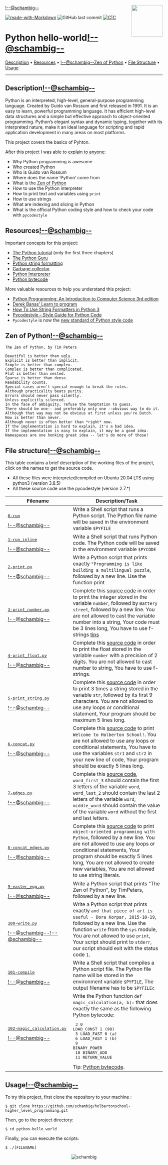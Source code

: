 <img align='right' src='https://user-images.githubusercontent.com/5713670/87202985-820dcb80-c2b6-11ea-9f56-7ec461c497c3.gif' width='100'><!--@schambig-->

[![made-with-Markdown](https://img.shields.io/badge/Made%20with-Markdown-1f425f.svg)](http://commonmark.org)
![GitHub last commit](https://img.shields.io/github/last-commit/schambig/holbertonschool-higher_level_programming)
[![C|C](https://img.shields.io/badge/Repo-35%20commits-orange.svg)](https://sourcerer.io/schambig)

# Python hello-world<!--@schambig-->

[Description](#description) • [Resources](#resources) • <!--@schambig-->[Zen of Python](#zen-of-python) • [File Structure](#file-structure) • [Usage](#usage)

---

## Description<!--@schambig-->

Python is an interpreted, high-level, general-purpose programming language. Created by Guido van Rossum and first released in 1991. It is an easy to learn, powerful programming language. It has efficient high-level data structures and a simple but effective approach to object-oriented programming. Python’s elegant syntax and dynamic typing, together with its interpreted nature, make it an ideal language for scripting and rapid application development in many areas on most platforms.

This project covers the basics of Pyhton.

After this project I was able to [explain to anyone](https://fs.blog/feynman-learning-technique/):

* Why Python programming is awesome
* Who created Python
* Who is Guido van Rossum
* Where does the name ‘Python’ come from
* What is the [Zen of Python](#zen-of-python)
* How to use the Python interpreter
* How to print text and variables using `print`
* How to use strings
* What are indexing and slicing in Python
* What is the official Python coding style and how to check your code with `pycodestyle`

## Resources<!--@schambig-->

Important concepts for this project:

* [The Python tutorial](https://docs.python.org/3/tutorial/index.html) (only the first three chapters)
* [The Python Guru](https://thepythonguru.com/)
* [Python string formatting](https://pyformat.info)
* [Garbage collector](https://thp.io/2012/python-gc/python_gc_final_2012-01-22.pdf)
* [Python Interpreter](http://www.aosabook.org/en/500L/a-python-interpreter-written-in-python.html)
* [Python bytecode](https://docs.python.org/3.4/library/dis.html)

More valuable resources to help you understand this project:

* [Python Programming: An Introduction to Computer Science 3rd edition](https://www.pdfdrive.com/python-programming-an-introduction-to-computer-science-e183602644.html)
* [Derek Banas’ Learn to program](https://www.youtube.com/playlist?list=PLGLfVvz_LVvTn3cK5e6LjhgGiSeVlIRwt)
* [How To Use String Formatters in Python 3](https://realpython.com/python-f-strings/)
* [Pycodestyle – Style Guide for Python Code](https://pypi.org/project/pycodestyle/)
* `Pycodestyle` is now the [new standard of Python style code](https://github.com/PyCQA/pycodestyle/issues/466)

## Zen of Python<!--@schambig-->

```
The Zen of Python, by Tim Peters

Beautiful is better than ugly.
Explicit is better than implicit.
Simple is better than complex.
Complex is better than complicated.
Flat is better than nested.
Sparse is better than dense.
Readability counts.
Special cases aren't special enough to break the rules.
Although practicality beats purity.
Errors should never pass silently.
Unless explicitly silenced.
In the face of ambiguity, refuse the temptation to guess.
There should be one-- and preferably only one --obvious way to do it.
Although that way may not be obvious at first unless you're Dutch.
Now is better than never.
Although never is often better than *right* now.
If the implementation is hard to explain, it's a bad idea.
If the implementation is easy to explain, it may be a good idea.
Namespaces are one honking great idea -- let's do more of those!
```


## File structure<!--@schambig-->

This table contains a brief description of the working files of the project, click on the names to get the source code.

* All these files were interpreted/compiled on Ubuntu 20.04 LTS using python3 (version 3.8.5)
* All these source code use the pycodestyle (version 2.7.*)

| Filename | Description/Task |
| --- | --- |
| <pre>[0-run](0-run)</pre><!--@schambig--> | Write a Shell script that runs a Python script. The Python file name will be saved in the environment variable `$PYFILE` |
| <pre>[1-run_inline](1-run_inline)</pre><!--@schambig--> | Write a Shell script that runs Python code. The Python code will be saved in the environment variable `$PYCODE` |
| <pre>[2-print.py](2-print.py)</pre><!--@schambig--> | Write a Python script that prints exactly `"Programming is like building a multilingual puzzle`, followed by a new line. Use the function print |
| <pre>[3-print_number.py](3-print_number.py)</pre><!--@schambig--> | Complete this [source code](https://github.com/holbertonschool/0x00.py/blob/master/3-print_number.py) in order to print the integer stored in the variable `number`, followed by `Battery street`, followed by a new line. You are not allowed to cast the variable number into a string, Your code must be 3 lines long, You have to use f-strings [tips](https://realpython.com/python-f-strings/) |
| <pre>[4-print_float.py](4-print_float.py)</pre><!--@schambig--> | Complete this [source code](https://github.com/holbertonschool/0x00.py/blob/master/4-print_float.py) in order to print the float stored in the variable `number` with a precision of 2 digits. You are not allowed to cast number to string, You have to use f-strings. |
| <pre>[5-print_string.py](5-print_string.py)</pre><!--@schambig--> | Complete this [source code](https://github.com/holbertonschool/0x00.py/blob/master/5-print_string.py) in order to print 3 times a string stored in the variable `str`, followed by its first 9 characters. You are not allowed to use any loops or conditional statement, Your program should be maximum 5 lines long. |
| <pre>[6-concat.py](6-concat.py)</pre><!--@schambig--> | Complete this [source code](https://github.com/holbertonschool/0x00.py/blob/master/6-concat.py) to print `Welcome to Holberton School!`. You are not allowed to use any loops or conditional statements, You have to use the variables `str1` and `str2` in your new line of code, Your program should be exactly 5 lines long. |
| <pre>[7-edges.py](7-edges.py)</pre><!--@schambig--> | Complete this [source code](https://github.com/holbertonschool/0x00.py/blob/master/7-edges.py), `word_first_3` should contain the first 3 letters of the variable `word`, `word_last_2` should contain the last 2 letters of the variable `word`, `middle_word` should contain the value of the variable `word` without the first and last letters. |
| <pre>[8-concat_edges.py](8-concat_edges.py)</pre><!--@schambig--> | Complete this [source code](https://github.com/holbertonschool/0x00.py/blob/master/8-concat_edges.py) to print `object-oriented programming with Python`, followed by a new line. You are not allowed to use any loops or conditional statements, Your program should be exactly 5 lines long, You are not allowed to create new variables, You are not allowed to use string literals. |
| <pre>[9-easter_egg.py](9-easter_egg.py)</pre><!--@schambig--> | Write a Python script that prints “The Zen of Python”, by TimPeters, followed by a new line. |
| <pre>[100-write.py](100-write.py)</pre><!--@schambig--><!--@schambig--> | Write a Python script that prints exactly `and that piece of art is useful - Dora Korpar, 2015-10-19`, followed by a new line. Use the function `write` from the `sys` module, You are not allowed to use `print`, Your script should print to `stderr`, our script should exit with the status code `1`. |
| <pre>[101-compile](101-compile)</pre><!--@schambig--> | Write a Shell script that compiles a Python script file. The Python file name will be stored in the environment variable `$PYFILE`, The output filename has to be `$PYFILEc` |
| <pre>[102-magic_calculation.py](102-magic_calculation.py)</pre><!--@schambig--> | Write the Python function `def magic_calculation(a, b):` that does exactly the same as the following Python bytecode: <pre>  3           0 LOAD_CONST               1 (98)<br>              3 LOAD_FAST                0 (a)<br>              6 LOAD_FAST                1 (b)<br>              9 BINARY_POWER<br>             10 BINARY_ADD<br>             11 RETURN_VALUE</pre>  Tip: [Python bytecode](https://docs.python.org/3/library/dis.html). |

## Usage<!--@schambig-->

To try this project, first clone the repository to your machine :

```
$ git clone https://github.com/schambig/holbertonschool-higher_level_programming.git
```

Then, go to the project directory:

```
$ cd python-hello_world
```

Finally, you can execute the scripts:

```
$ ./[FILENAME]
```


<p align="center">
  <img alt="schambig" src="https://capsule-render.vercel.app/api?type=waving&color=gradient&height=60&section=footer"/>
</p>
